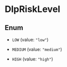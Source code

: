 

# DlpRiskLevel

## Enum


* `LOW` (value: `"low"`)

* `MEDIUM` (value: `"medium"`)

* `HIGH` (value: `"high"`)



